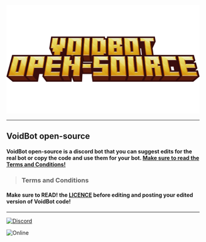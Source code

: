 ![Logo](images/logo.png)

***

## VoidBot open-source
#### VoidBot open-source is a discord bot that you can suggest edits for the real bot or copy the code and use them for your bot. [Make sure to read the Terms and Conditions!](https://github.com/Death1Clown/VoidBot_open-source/blob/main/README.md#terms-and-conditions)

> ### Terms and Conditions
#### Make sure to READ! the [LICENCE](https://github.com/Death1Clown/VoidBot_open-source/blob/main/LICENSE) before editing and posting your edited version of VoidBot code!

***

[![Discord](https://discordapp.com/api/guilds/1391335503722446868/widget.png?style=shield)](https://discord.gg/vKV3bXHd5Y)

![Online](https://img.shields.io/badge/Bots-3-7289da?style=for-the-badge&logo=discord&logoColor=white)
